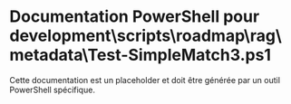 # Documentation PowerShell pour development\scripts\roadmap\rag\metadata\Test-SimpleMatch3.ps1

Cette documentation est un placeholder et doit être générée par un outil PowerShell spécifique.
